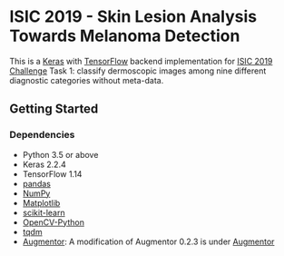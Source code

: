 # ISIC 2019 - Skin Lesion Analysis Towards Melanoma Detection

This is a [Keras](https://keras.io) with [TensorFlow](https://www.tensorflow.org/) backend implementation for [ISIC 2019 Challenge](https://challenge2019.isic-archive.com) Task 1: classify dermoscopic images among nine different diagnostic categories without meta-data.

## Getting Started

### Dependencies

* Python 3.5 or above
* Keras 2.2.4
* TensorFlow 1.14
* [pandas](https://pandas.pydata.org)
* [NumPy](https://www.numpy.org)
* [Matplotlib](https://matplotlib.org)
* [scikit-learn](https://scikit-learn.org)
* [OpenCV-Python](https://github.com/skvark/opencv-python)
* [tqdm](https://github.com/tqdm/tqdm)
* [Augmentor](https://github.com/mdbloice/Augmentor): A modification of Augmentor 0.2.3 is under [Augmentor](Augmentor/)
